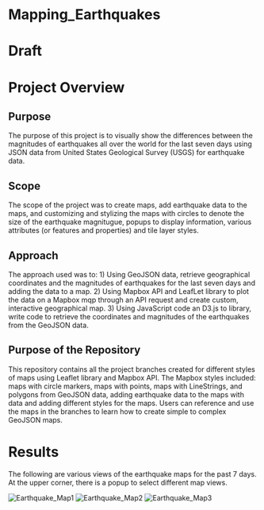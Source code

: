 # Mapping_Earthquakes

# Draft
# Project Overview

## Purpose
The purpose of this project is to visually show the differences between the magnitudes of earthquakes all over the world for the last seven days using JSON data from United States Geological Survey (USGS) for earthquake data. 

## Scope 
The scope of the project was to create maps, add earthquake data to the maps, and customizing and stylizing the maps with circles to denote the size of the earthquake magnitugue, popups to display information, various attributes (or features and properties) and tile layer styles.

## Approach
The approach used was to:
    1) Using GeoJSON data, retrieve geographical coordinates and the magnitudes of earthquakes for the last seven days and adding the data to a map.
    2) Using Mapbox API and LeafLet library to plot the data on a Mapbox mqp through an API request and create custom, interactive geographical map.
    3) Using JavaScript code an D3.js to library, write code to retrieve the coordinates and magnitudes of the earthquakes from the GeoJSON data.
    
## Purpose of the Repository

This repository contains all the project branches created for different styles of maps using Leaflet library and Mapbox API. The Mapbox styles included: maps with circle markers, maps with points, maps with LineStrings, and polygons from GeoJSON data, adding earthquake data to the maps with data and adding different styles for the maps. Users can reference and use the maps in the branches to learn how to create simple to complex GeoJSON maps.

# Results
The following are various views of the earthquake maps for the past 7 days. At the upper corner, there is a popup to select different map views.

 
![Earthquake_Map1](https://user-images.githubusercontent.com/80140082/121813345-80fcc100-cc20-11eb-927e-1eb5ee551f42.png)
![Earthquake_Map2](https://user-images.githubusercontent.com/80140082/121813351-85c17500-cc20-11eb-9a25-1301bde3b23e.png)
![Earthquake_Map3](https://user-images.githubusercontent.com/80140082/121813358-8b1ebf80-cc20-11eb-8d96-32f5175c3159.png)
